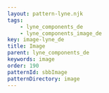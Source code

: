 ```yaml
---
layout: pattern-lyne.njk
tags: 
    - lyne_components_de
    - lyne_components_image_de
key: image-lyne_de
title: Image
parent: lyne_components_de
keywords: image
order: 190
patternId: sbbImage
patternDirectory: image
---
```

